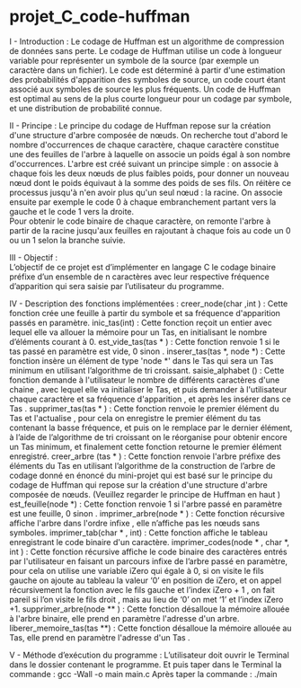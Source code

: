 # projet_C_code-huffman

I - Introduction : 
Le codage de Huffman est un algorithme de compression de données sans perte. Le codage de Huffman utilise un code à longueur variable pour représenter un symbole de la source (par exemple un caractère dans un fichier). Le code est déterminé à partir d'une estimation des probabilités d'apparition des symboles de source, un code court étant associé aux symboles de source les plus fréquents.  Un code de Huffman est optimal au sens de la plus courte longueur pour un codage par symbole, et une distribution de probabilité connue.    

II - Principe  : Le principe du codage de Huffman repose sur la création d'une structure d'arbre composée de nœuds.  On recherche tout d'abord le nombre d'occurrences de chaque caractère, chaque caractère constitue une des feuilles de l'arbre à laquelle on associe un poids égal à son nombre d'occurrences.  L'arbre est créé suivant un principe simple : on associe à chaque fois les deux nœuds de plus faibles poids, pour donner un nouveau nœud dont le poids équivaut à la somme des poids de ses fils. On réitère ce processus jusqu'à n'en avoir plus qu'un seul nœud : la racine. 
On associe ensuite par exemple le code 0 à chaque embranchement partant vers la gauche et le code 1 vers la droite.  
Pour obtenir le code binaire de chaque caractère, on remonte l'arbre à partir de la racine jusqu'aux feuilles en rajoutant à chaque fois au code un 0 ou un 1 selon la branche suivie. 

III - Objectif :  
L’objectif de ce projet est d’implémenter en langage C le codage binaire préfixe d’un ensemble de n caractères avec leur respective fréquence d’apparition qui sera saisie par l’utilisateur du programme.

IV - Description des fonctions implémentées :
creer_node(char ,int ) : Cette fonction crée une feuille à partir du symbole et sa fréquence d'apparition passés en paramètre.
inic_tas(int) : Cette fonction reçoit un entier avec lequel elle va allouer la mémoire  pour un Tas, en initialisant le nombre d’éléments courant à 0.
est_vide_tas(tas * ) : Cette fonction renvoie 1 si le tas passé en paramètre est vide, 0 sinon .
inserer_tas(tas *, node *) : Cette fonction insère un élément de type 'node *' dans le Tas qui sera un Tas minimum  en utilisant l’algorithme de tri croissant.
saisie_alphabet () : Cette fonction demande à l'utilisateur le nombre de différents caractères d'une chaine , avec lequel elle va initialiser le Tas, et puis demander à l'utilisateur chaque caractère et sa fréquence d'apparition , et après les insérer dans ce Tas .
supprimer_tas(tas * ) :  Cette fonction renvoie le premier élément du Tas et l'actualise , pour cela on enregistre le premier élément du tas contenant la basse fréquence, et puis on le remplace par le dernier élément, à l’aide de l’algorithme de tri croissant on le réorganise pour obtenir encore un Tas minimum, et finalement cette fonction retourne le premier élément enregistré.
creer_arbre (tas * ) : Cette fonction renvoie l'arbre préfixe des éléments du Tas  en utilisant l’algorithme de la construction de l’arbre de codage donné en énoncé du mini-projet qui est basé sur le principe du codage de Huffman qui repose sur la création d'une structure d'arbre composée de nœuds. (Veuillez regarder le principe de Huffman en haut )
est_feuille(node *) : Cette fonction renvoie 1 si l'arbre passé en paramètre est une feuille, 0 sinon .
imprimer_arbre(node * ) : Cette fonction récursive affiche l'arbre dans l'ordre infixe , elle n’affiche pas les nœuds sans symboles.
imprimer_tab(char * , int) : Cette fonction affiche le tableau enregistrant le code binaire d'un caractère.
imprimer_codes(node * , char *, int ) : Cette fonction récursive affiche le code binaire des caractères entrés par l'utilisateur en faisant un parcours infixe de l’arbre passé en paramètre, pour cela on utilise une variable iZero qui égale à 0, si on visite le fils gauche on ajoute au tableau la valeur ‘0’ en position de iZero, et on appel récursivement la fonction avec le fils gauche et l’index iZero + 1 , on fait pareil si l’on visite le fils droit , mais au lieu de ‘0’  on met ‘1’ et l’index iZero +1. 
supprimer_arbre(node ** ) : Cette fonction désalloue la mémoire allouée à l'arbre binaire, elle prend en paramètre l'adresse d'un arbre.
liberer_memoire_tas(tas **) : Cette fonction désalloue la mémoire allouée au Tas, elle prend en paramètre l'adresse d'un Tas .

V - Méthode d’exécution du programme :
L’utilisateur doit ouvrir le Terminal dans le dossier contenant le programme. Et puis taper dans le Terminal la commande : gcc -Wall -o main main.c Après taper la commande : ./main

